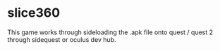 # slice360

This game works through sideloading the .apk file onto quest / quest 2 through sidequest or oculus dev hub.
